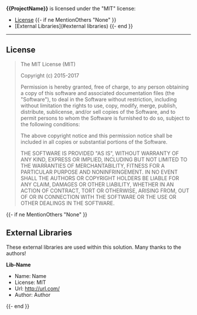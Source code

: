 **{{ProjectName}}** is licensed under the "MIT" license:

* [License](#license)
{{- if ne MentionOthers "None" }}
* [External Libraries](#external libraries)
{{- end }}

---

## License

>
> The MIT License (MIT)
>
> Copyright (c) 2015-2017
>
> Permission is hereby granted, free of charge, to any person obtaining a copy
> of this software and associated documentation files (the &#34;Software&#34;), to deal
> in the Software without restriction, including without limitation the rights
> to use, copy, modify, merge, publish, distribute, sublicense, and/or sell
> copies of the Software, and to permit persons to whom the Software is
> furnished to do so, subject to the following conditions:
>
> The above copyright notice and this permission notice shall be included in all
> copies or substantial portions of the Software.
>
> THE SOFTWARE IS PROVIDED &#34;AS IS&#34;, WITHOUT WARRANTY OF ANY KIND, EXPRESS OR
> IMPLIED, INCLUDING BUT NOT LIMITED TO THE WARRANTIES OF MERCHANTABILITY,
> FITNESS FOR A PARTICULAR PURPOSE AND NONINFRINGEMENT. IN NO EVENT SHALL THE
> AUTHORS OR COPYRIGHT HOLDERS BE LIABLE FOR ANY CLAIM, DAMAGES OR OTHER
> LIABILITY, WHETHER IN AN ACTION OF CONTRACT, TORT OR OTHERWISE, ARISING FROM,
> OUT OF OR IN CONNECTION WITH THE SOFTWARE OR THE USE OR OTHER DEALINGS IN THE
> SOFTWARE.

{{- if ne MentionOthers "None" }}
## External Libraries

These external libraries are used within this solution. Many thanks to the authors!

**Lib-Name**
* Name: Name
* License: MIT
* Url: http://url.com/
* Author: Author

{{- end }}
